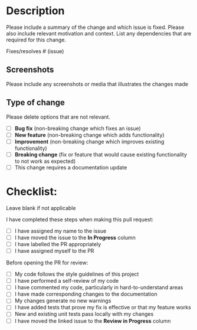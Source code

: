 # Description

Please include a summary of the change and which issue is fixed. Please also include relevant motivation and context. List any dependencies that are required for this change.

Fixes/resolves # (issue)

## Screenshots

Please include any screenshots or media that illustrates the changes made

## Type of change

Please delete options that are not relevant.

- [ ] **Bug fix** (non-breaking change which fixes an issue)
- [ ] **New feature** (non-breaking change which adds functionality)
- [ ] **Improvement** (non-breaking change which improves existing functionality)
- [ ] **Breaking change** (fix or feature that would cause existing functionality to not work as expected)
- [ ] This change requires a documentation update

# Checklist:

Leave blank if not applicable

I have completed these steps when making this pull request:

- [ ] I have assigned my name to the issue
- [ ] I have moved the issue to the **In Progress** column
- [ ] I have labelled the PR appropriately
- [ ] I have assigned myself to the PR

Before opening the PR for review:

- [ ] My code follows the style guidelines of this project
- [ ] I have performed a self-review of my code
- [ ] I have commented my code, particularly in hard-to-understand areas
- [ ] I have made corresponding changes to the documentation
- [ ] My changes generate no new warnings
- [ ] I have added tests that prove my fix is effective or that my feature works
- [ ] New and existing unit tests pass locally with my changes
- [ ] I have moved the linked issue to the **Review in Progress** column
